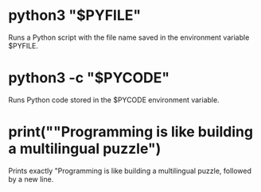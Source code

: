 # python3 "$PYFILE"
Runs a Python script with the file name saved in the environment variable $PYFILE.

# python3 -c "$PYCODE"
Runs Python code stored in the $PYCODE environment variable.

# print("\"Programming is like building a multilingual puzzle")
Prints exactly "Programming is like building a multilingual puzzle, followed by a new line.

